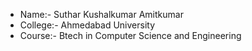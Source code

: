 - Name:- Suthar Kushalkumar Amitkumar
- College:- Ahmedabad University
- Course:- Btech in Computer Science and Engineering


<!---
Suthar-Kushalkumar/Suthar-Kushalkumar is a ✨ special ✨ repository because its `README.md` (this file) appears on your GitHub profile.
You can click the Preview link to take a look at your changes.
--->
